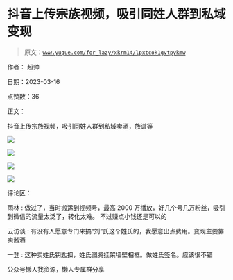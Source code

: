 # 抖音上传宗族视频，吸引同姓人群到私域变现

> 原文：[`www.yuque.com/for_lazy/xkrm14/lpxtcok1gvtpykmw`](https://www.yuque.com/for_lazy/xkrm14/lpxtcok1gvtpykmw)



作者： 超帅



日期：2023-03-16



点赞数：36



正文：



抖音上传宗族视频，吸引同姓人群到私域卖酒，族谱等



![](img/23dfc121fa09b0ff3b1e5b43157145fb.png)  

![](img/23038138947661268c4c9114ba6d1664.png)  

![](img/1ff7f32ab8981b881200c4828461d7a2.png)  

![](img/de0785fdb29edfdfb21c73e2388c9339.png)  

评论区：



雨林 : 做过了，当时搬运到视频号，最高 2000 万播放，好几个号几万粉丝，吸引到微信的流量太泛了，转化太难。 不过赚点小钱还是可以的



云访谈 : 有没有人愿意专门来搞“刘”氏这个姓氏的，我愿意出点费用。变现主要靠卖酱酒



一登 : 这种卖姓氏钥匙扣，姓氏图腾挂架墙壁相框。做姓氏签名。应该很不错



公众号懒人找资源，懒人专属群分享

